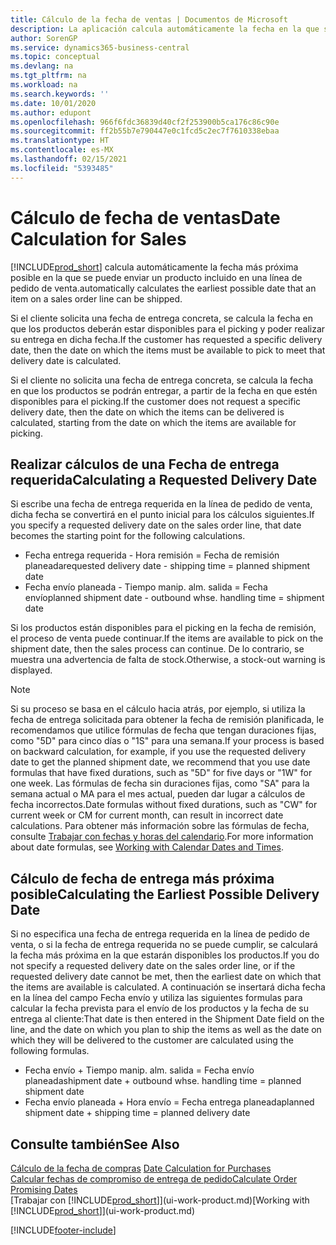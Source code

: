 ```yaml
---
title: Cálculo de la fecha de ventas | Documentos de Microsoft
description: La aplicación calcula automáticamente la fecha en la que se debe solicitar un producto para tenerlo en el inventario en una fecha determinada. Esta es la fecha en la que puede contar con que los productos solicitados en una fecha determinada estén disponibles para picking.
author: SorenGP
ms.service: dynamics365-business-central
ms.topic: conceptual
ms.devlang: na
ms.tgt_pltfrm: na
ms.workload: na
ms.search.keywords: ''
ms.date: 10/01/2020
ms.author: edupont
ms.openlocfilehash: 966f6fdc36839d40cf2f253900b5ca176c86c90e
ms.sourcegitcommit: ff2b55b7e790447e0c1fcd5c2ec7f7610338ebaa
ms.translationtype: HT
ms.contentlocale: es-MX
ms.lasthandoff: 02/15/2021
ms.locfileid: "5393485"
---
```

# <a name="date-calculation-for-sales"></a><span data-ttu-id="f3f04-104">Cálculo de fecha de ventas</span><span class="sxs-lookup"><span data-stu-id="f3f04-104">Date Calculation for Sales</span></span>
[!INCLUDE[prod_short](includes/prod_short.md)] <span data-ttu-id="f3f04-105">calcula automáticamente la fecha más próxima posible en la que se puede enviar un producto incluido en una línea de pedido de venta.</span><span class="sxs-lookup"><span data-stu-id="f3f04-105">automatically calculates the earliest possible date that an item on a sales order line can be shipped.</span></span>

<span data-ttu-id="f3f04-106">Si el cliente solicita una fecha de entrega concreta, se calcula la fecha en que los productos deberán estar disponibles para el picking y poder realizar su entrega en dicha fecha.</span><span class="sxs-lookup"><span data-stu-id="f3f04-106">If the customer has requested a specific delivery date, then the date on which the items must be available to pick to meet that delivery date is calculated.</span></span>

<span data-ttu-id="f3f04-107">Si el cliente no solicita una fecha de entrega concreta, se calcula la fecha en que los productos se podrán entregar, a partir de la fecha en que estén disponibles para el picking.</span><span class="sxs-lookup"><span data-stu-id="f3f04-107">If the customer does not request a specific delivery date, then the date on which the items can be delivered is calculated, starting from the date on which the items are available for picking.</span></span>

## <a name="calculating-a-requested-delivery-date"></a><span data-ttu-id="f3f04-108">Realizar cálculos de una Fecha de entrega requerida</span><span class="sxs-lookup"><span data-stu-id="f3f04-108">Calculating a Requested Delivery Date</span></span>
<span data-ttu-id="f3f04-109">Si escribe una fecha de entrega requerida en la línea de pedido de venta, dicha fecha se convertirá en el punto inicial para los cálculos siguientes.</span><span class="sxs-lookup"><span data-stu-id="f3f04-109">If you specify a requested delivery date on the sales order line, that date becomes the starting point for the following calculations.</span></span>

- <span data-ttu-id="f3f04-110">Fecha entrega requerida - Hora remisión = Fecha de remisión planeada</span><span class="sxs-lookup"><span data-stu-id="f3f04-110">requested delivery date - shipping time = planned shipment date</span></span>
- <span data-ttu-id="f3f04-111">Fecha envío planeada - Tiempo manip. alm. salida = Fecha envío</span><span class="sxs-lookup"><span data-stu-id="f3f04-111">planned shipment date - outbound whse. handling time = shipment date</span></span>

<span data-ttu-id="f3f04-112">Si los productos están disponibles para el picking en la fecha de remisión, el proceso de venta puede continuar.</span><span class="sxs-lookup"><span data-stu-id="f3f04-112">If the items are available to pick on the shipment date, then the sales process can continue.</span></span> <span data-ttu-id="f3f04-113">De lo contrario, se muestra una advertencia de falta de stock.</span><span class="sxs-lookup"><span data-stu-id="f3f04-113">Otherwise, a stock-out warning is displayed.</span></span>

> [!Note]
> <span data-ttu-id="f3f04-114">Si su proceso se basa en el cálculo hacia atrás, por ejemplo, si utiliza la fecha de entrega solicitada para obtener la fecha de remisión planificada, le recomendamos que utilice fórmulas de fecha que tengan duraciones fijas, como "5D" para cinco días o "1S" para una semana.</span><span class="sxs-lookup"><span data-stu-id="f3f04-114">If your process is based on backward calculation, for example, if you use the requested delivery date to get the planned shipment date, we recommend that you use date formulas that have fixed durations, such as "5D" for five days or "1W" for one week.</span></span> <span data-ttu-id="f3f04-115">Las fórmulas de fecha sin duraciones fijas, como "SA" para la semana actual o MA para el mes actual, pueden dar lugar a cálculos de fecha incorrectos.</span><span class="sxs-lookup"><span data-stu-id="f3f04-115">Date formulas without fixed durations, such as "CW" for current week or CM for current month, can result in incorrect date calculations.</span></span> <span data-ttu-id="f3f04-116">Para obtener más información sobre las fórmulas de fecha, consulte [Trabajar con fechas y horas del calendario](ui-enter-date-ranges.md).</span><span class="sxs-lookup"><span data-stu-id="f3f04-116">For more information about date formulas, see [Working with Calendar Dates and Times](ui-enter-date-ranges.md).</span></span>

## <a name="calculating-the-earliest-possible-delivery-date"></a><span data-ttu-id="f3f04-117">Cálculo de fecha de entrega más próxima posible</span><span class="sxs-lookup"><span data-stu-id="f3f04-117">Calculating the Earliest Possible Delivery Date</span></span>
<span data-ttu-id="f3f04-118">Si no especifica una fecha de entrega requerida en la línea de pedido de venta, o si la fecha de entrega requerida no se puede cumplir, se calculará la fecha más próxima en la que estarán disponibles los productos.</span><span class="sxs-lookup"><span data-stu-id="f3f04-118">If you do not specify a requested delivery date on the sales order line, or if the requested delivery date cannot be met, then the earliest date on which that the items are available is calculated.</span></span> <span data-ttu-id="f3f04-119">A continuación se insertará dicha fecha en la línea del campo Fecha envío y utiliza las siguientes formulas para calcular la fecha prevista para el envío de los productos y la fecha de su entrega al cliente:</span><span class="sxs-lookup"><span data-stu-id="f3f04-119">That date is then entered in the Shipment Date field on the line, and the date on which you plan to ship the items as well as the date on which they will be delivered to the customer are calculated using the following formulas.</span></span>

- <span data-ttu-id="f3f04-120">Fecha envío + Tiempo manip. alm. salida = Fecha envío planeada</span><span class="sxs-lookup"><span data-stu-id="f3f04-120">shipment date + outbound whse. handling time = planned shipment date</span></span>
- <span data-ttu-id="f3f04-121">Fecha envío planeada + Hora envío = Fecha entrega planeada</span><span class="sxs-lookup"><span data-stu-id="f3f04-121">planned shipment date + shipping time = planned delivery date</span></span>


## <a name="see-also"></a><span data-ttu-id="f3f04-122">Consulte también</span><span class="sxs-lookup"><span data-stu-id="f3f04-122">See Also</span></span>  
 <span data-ttu-id="f3f04-123">[Cálculo de la fecha de compras](purchasing-date-calculation-for-purchases.md) </span><span class="sxs-lookup"><span data-stu-id="f3f04-123">[Date Calculation for Purchases](purchasing-date-calculation-for-purchases.md) </span></span>  
 [<span data-ttu-id="f3f04-124">Calcular fechas de compromiso de entrega de pedido</span><span class="sxs-lookup"><span data-stu-id="f3f04-124">Calculate Order Promising Dates</span></span>](sales-how-to-calculate-order-promising-dates.md)  
 <span data-ttu-id="f3f04-125">[Trabajar con [!INCLUDE[prod_short](includes/prod_short.md)]](ui-work-product.md)</span><span class="sxs-lookup"><span data-stu-id="f3f04-125">[Working with [!INCLUDE[prod_short](includes/prod_short.md)]](ui-work-product.md)</span></span>


[!INCLUDE[footer-include](includes/footer-banner.md)]